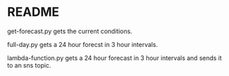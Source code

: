 # README
get-forecast.py gets the current conditions.

full-day.py gets a 24 hour forecst in 3 hour intervals.

lambda-function.py gets a 24 hour forecast in 3 hour intervals and sends it to an sns topic.


